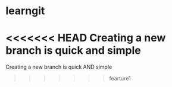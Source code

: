 # learngit
<<<<<<< HEAD
Creating a new branch is quick and simple
=======
Creating a new branch is quick AND simple
>>>>>>> fearture1
